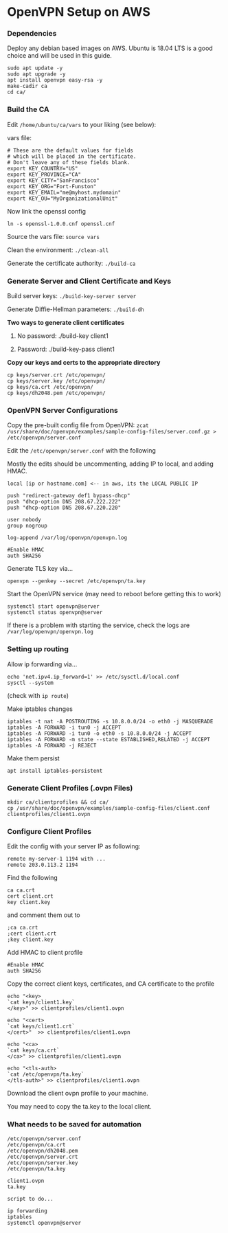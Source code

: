 # OpenVPN Setup on AWS


### Dependencies

Deploy any debian based images on AWS. Ubuntu is 18.04 LTS is a good choice and will be used in this guide.

```
sudo apt update -y
sudo apt upgrade -y
apt install openvpn easy-rsa -y
make-cadir ca
cd ca/
```

### Build the CA

Edit ``/home/ubuntu/ca/vars`` to your liking (see below):

vars file:

```
# These are the default values for fields
# which will be placed in the certificate.
# Don't leave any of these fields blank.
export KEY_COUNTRY="US"
export KEY_PROVINCE="CA"
export KEY_CITY="SanFrancisco"
export KEY_ORG="Fort-Funston"
export KEY_EMAIL="me@myhost.mydomain"
export KEY_OU="MyOrganizationalUnit"
```

Now link the openssl config

``ln -s openssl-1.0.0.cnf openssl.cnf``

Source the vars file: ``source vars``

Clean the environment: ``./clean-all``

Generate the certificate authority: ``./build-ca``

### Generate Server and Client Certificate and Keys

Build server keys: ``./build-key-server server``

Generate Diffie-Hellman parameters: ``./build-dh``

**Two ways to generate client certificates**

1. No password: ./build-key client1

2. Password: ./build-key-pass client1

**Copy our keys and certs to the appropriate directory**

```
cp keys/server.crt /etc/openvpn/
cp keys/server.key /etc/openvpn/
cp keys/ca.crt /etc/openvpn/
cp keys/dh2048.pem /etc/openvpn/
```

### OpenVPN Server Configurations

Copy the pre-built config file from OpenVPN: ``zcat /usr/share/doc/openvpn/examples/sample-config-files/server.conf.gz > /etc/openvpn/server.conf``


Edit the ``/etc/openvpn/server.conf`` with the following

Mostly the edits should be uncommenting, adding IP to local, and adding HMAC.

```
local [ip or hostname.com] <-- in aws, its the LOCAL PUBLIC IP

push "redirect-gateway def1 bypass-dhcp"
push "dhcp-option DNS 208.67.222.222"
push "dhcp-option DNS 208.67.220.220"

user nobody
group nogroup

log-append /var/log/openvpn/openvpn.log

#Enable HMAC
auth SHA256
```

Generate TLS key via...

```openvpn --genkey --secret /etc/openvpn/ta.key```

Start the OpenVPN service (may need to reboot before getting this to work)

```
systemctl start openvpn@server
systemctl status openvpn@server
```

If there is a problem with starting the service, check the logs are ``/var/log/openvpn/openvpn.log``


### Setting up routing


Allow ip forwarding via...

```
echo 'net.ipv4.ip_forward=1' >> /etc/sysctl.d/local.conf
sysctl --system
```

(check with ``ip route``)

Make iptables changes

```
iptables -t nat -A POSTROUTING -s 10.8.0.0/24 -o eth0 -j MASQUERADE
iptables -A FORWARD -i tun0 -j ACCEPT
iptables -A FORWARD -i tun0 -o eth0 -s 10.8.0.0/24 -j ACCEPT
iptables -A FORWARD -m state --state ESTABLISHED,RELATED -j ACCEPT
iptables -A FORWARD -j REJECT
```

Make them persist

``apt install iptables-persistent``


### Generate Client Profiles (.ovpn Files)

```
mkdir ca/clientprofiles && cd ca/
cp /usr/share/doc/openvpn/examples/sample-config-files/client.conf clientprofiles/client1.ovpn
```

### Configure Client Profiles

Edit the config with your server IP as following:

```
remote my-server-1 1194 with ...
remote 203.0.113.2 1194
```

Find the following

```
ca ca.crt
cert client.crt
key client.key
```

and comment them out to

```
;ca ca.crt
;cert client.crt
;key client.key
```

Add HMAC to client profile

```
#Enable HMAC
auth SHA256
```

Copy the correct client keys, certificates, and CA certificate to the profile

```
echo "<key>
`cat keys/client1.key`
</key>" >> clientprofiles/client1.ovpn

echo "<cert>
`cat keys/client1.crt`
</cert>"  >> clientprofiles/client1.ovpn

echo "<ca>
`cat keys/ca.crt`
</ca>" >> clientprofiles/client1.ovpn

echo "<tls-auth>
`cat /etc/openvpn/ta.key`
</tls-auth>" >> clientprofiles/client1.ovpn
```

Download the client ovpn profile to your machine.

You may need to copy the ta.key to the local client.

### What needs to be saved for automation

```
/etc/openvpn/server.conf
/etc/openvpn/ca.crt
/etc/openvpn/dh2048.pem
/etc/openvpn/server.crt
/etc/openvpn/server.key
/etc/openvpn/ta.key

client1.ovpn
ta.key

script to do...

ip forwarding
iptables
systemctl openvpn@server
```
